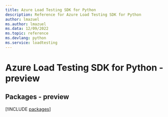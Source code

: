 ```yaml
---
title: Azure Load Testing SDK for Python
description: Reference for Azure Load Testing SDK for Python
author: lmazuel
ms.author: lmazuel
ms.data: 12/09/2022
ms.topic: reference
ms.devlang: python
ms.service: loadtesting
---
```

# Azure Load Testing SDK for Python - preview
## Packages - preview
[!INCLUDE [packages](load-testing-index.md)]